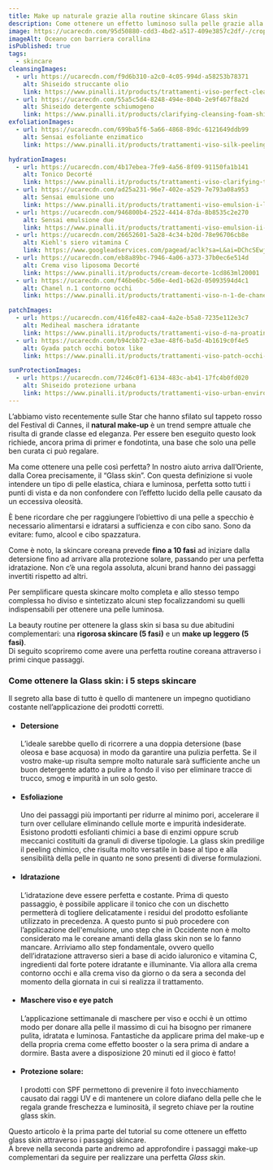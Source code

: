 ```yaml
---
title: Make up naturale grazie alla routine skincare Glass skin
description: Come ottenere un effetto luminoso sulla pelle grazie alla beauty routine coreana. I 5 passaggi skincare fondamentali
image: https://ucarecdn.com/95d50880-cdd3-4bd2-a517-409e3857c2df/-/crop/16:9/center
imageAlt: Oceano con barriera corallina
isPublished: true
tags:
  - skincare
cleansingImages:
  - url: https://ucarecdn.com/f9d6b310-a2c0-4c05-994d-a58253b78371
    alt: Shiseido struccante olio
    link: https://www.pinalli.it/products/trattamenti-viso-perfect-cleasing-oil-shiseido-1sh826de10002
  - url: https://ucarecdn.com/55a5c5d4-8248-494e-804b-2e9f467f8a2d
    alt: Shiseido detergente schiumogeno
    link: https://www.pinalli.it/products/clarifying-cleansing-foam-shiseido-1sh826de10006
exfoliationImages:
  - url: https://ucarecdn.com/699ba5f6-5a66-4868-89dc-6121649ddb99
    alt: Sensai esfoliante enzimatico
    link: https://www.pinalli.it/products/trattamenti-viso-silk-peeling-powder-sensai-1ka0000000033

hydrationImages:
  - url: https://ucarecdn.com/4b17ebea-7fe9-4a56-8f09-91150fa1b141
    alt: Tonico Decorté
    link: https://www.pinalli.it/products/trattamenti-viso-clarifying-toning-lotion-decorte-1cd0000000008
  - url: https://ucarecdn.com/ad25a231-96e7-402e-a529-7e793a08a953
    alt: Sensai emulsione uno
    link: https://www.pinalli.it/products/trattamenti-viso-emulsion-i-light-sensai-1ka830ce40013?variant=41602998468801&gclid=CjwKCAjw46CVBhB1EiwAgy6M4rqgoMLdLM1kFDmAtDXfCbaPJbG9kHqlc44KHDvt3SGjMN1PVoqtBxoCPaQQAvD_BwE
  - url: https://ucarecdn.com/946800b4-2522-4414-87da-8b8535c2e270
    alt: Sensai emulsione due
    link: https://www.pinalli.it/products/trattamenti-viso-emulsion-ii-moist-sensai-1ka830ce40008?variant=41602132443329&gclid=CjwKCAjw46CVBhB1EiwAgy6M4o4pMG2OUDwW0qU1_MFHeCSblMLG7tFOZ4Z_ikesZFgrnXJJ31k4yhoCDU0QAvD_BwE
  - url: https://ucarecdn.com/26652601-5a28-4c34-b20d-78e96706cb8e
    alt: Kiehl's siero vitamina C
    link: https://www.googleadservices.com/pagead/aclk?sa=L&ai=DChcSEwjRrM7nlq34AhWN4ncKHZxIBmsYABAJGgJlZg&ae=2&ohost=www.google.com&cid=CAESauD284yhk41dHHJnBOog_18ziDO0B_eUahTBdIeM84X9OHyAn2SXMS5yYxYiTUBbRxP60rB3KGIMZVk3CtHTHxPKTQC4nyN2v3Ek6kpOVSIkoLvHMbbAxX5taSTOcJa0WzyqhcBtUAgw1_k&sig=AOD64_2HCOkYWYdteUZV9AwjBcocaRBR1g&ctype=5&q=&ved=2ahUKEwj-iMPnlq34AhUtRPEDHQgPClYQ9aACKAB6BAgBEEc&adurl=
  - url: https://ucarecdn.com/eb8a89bc-7946-4a06-a373-37b0ec6e514d
    alt: Crema viso liposoma Decorté
    link: https://www.pinalli.it/products/cream-decorte-1cd863ml20001
  - url: https://ucarecdn.com/f46be6bc-5d6e-4ed1-b62d-05093594d4c1
    alt: Chanel n.1 contorno occhi
    link: https://www.pinalli.it/products/trattamenti-viso-n-1-de-chanel-crema-occhi-rivitalizzante-chanel-1ch0000000151?variant=41606043926721&gclid=CjwKCAjw46CVBhB1EiwAgy6M4jAegd1aCPRAMPM_TYRjlDSRquZaguQFB3P0M7we_drqkBMOIo1vYhoCw78QAvD_BwE

patchImages:
  - url: https://ucarecdn.com/416fe482-caa4-4a2e-b5a8-7235e112e3c7
    alt: Mediheal maschera idratante
    link: https://www.pinalli.it/products/trattamenti-viso-d-na-proatin-aquaring-mask-mediheal-1md0000000002
  - url: https://ucarecdn.com/b94cbb72-e3ae-48f6-ba5d-4b1619c0f4e5
    alt: Gyada patch occhi botox like
    link: https://www.pinalli.it/products/trattamenti-viso-patch-occhi-rimpolpanti-effetto-lifting-n-3-gyada-1gy431el21003?variant=41606261604545&gclid=CjwKCAjw46CVBhB1EiwAgy6M4ghy4I1f5Njw-8hwQErabHcqln6l6V_xIHn6yjR5Ih_0AbyuEjPsrhoChooQAvD_BwE

sunProtectionImages:
  - url: https://ucarecdn.com/7246c0f1-6134-483c-ab41-17fc4b0fd020
    alt: Shiseido protezione urbana
    link: https://www.pinalli.it/products/trattamenti-viso-urban-environment-age-defense-oil-free-spf30-shiseido-1sh0000000034?variant=41606068568257&gclid=CjwKCAjw46CVBhB1EiwAgy6M4rtD3aifiIdbXMSQ4_eq7lOS2TYrSCHTtOMAsP-mtlAik_KFWOlrZhoC4-MQAvD_BwE
---
```


L’abbiamo visto recentemente sulle <nuxt-link to="/blog/il-meglio-e-il-peggio-dei-trucchi-al-festival-di-cannes">Star che hanno sfilato sul tappeto rosso del Festival di Cannes</nuxt-link>, il <strong>natural make-up</strong> è un trend sempre attuale che risulta di grande classe ed eleganza.
Per essere ben eseguito questo look richiede, ancora prima di primer e fondotinta, una base che solo una pelle ben curata ci può regalare.

Ma come ottenere una pelle così perfetta? In nostro aiuto arriva dall’Oriente, dalla Corea precisamente, il “Glass skin”.
Con questa definizione si vuole intendere un tipo di pelle elastica, chiara e luminosa, perfetta sotto tutti i punti di vista e da non confondere con l’effetto lucido della pelle causato da un eccessiva oleosità.

È bene ricordare che per raggiungere l’obiettivo di una pelle a specchio è necessario alimentarsi e idratarsi a sufficienza e con cibo sano. Sono da evitare: fumo, alcool e cibo spazzatura.

Come è noto, la skincare coreana prevede <strong>fino a 10 fasi</strong> ad iniziare dalla detersione fino ad arrivare alla protezione solare, passando per una perfetta idratazione. Non c’è una regola assoluta, alcuni brand hanno dei passaggi invertiti rispetto ad altri.

Per semplificare questa skincare molto completa e allo stesso tempo complessa ho diviso e sintetizzato alcuni step focalizzandomi su quelli indispensabili per ottenere una pelle luminosa.

La beauty routine per ottenere la glass skin si basa su due abitudini complementari: una <strong>rigorosa skincare (5 fasi)</strong> e un <strong>make up leggero (5 fasi)</strong>.
<br />Di seguito scopriremo come avere una perfetta routine coreana attraverso i primi cinque passaggi.

### Come ottenere la Glass skin: i 5 steps skincare

Il segreto alla base di tutto è quello di mantenere un impegno quotidiano costante nell’applicazione dei prodotti corretti.

- #### Detersione
  L’ideale sarebbe quello di ricorrere a una doppia detersione (base oleosa e base acquosa) in modo da garantire una pulizia perfetta.
  Se il vostro make-up risulta sempre molto naturale sarà sufficiente anche un buon detergente adatto a pulire a fondo il viso per eliminare tracce di trucco, smog e impurità in un solo gesto.

  <article-slider class="mb-16" :images="cleansingImages" :has-border="false"></article-slider>


- #### Esfoliazione
  Uno dei passaggi più importanti per ridurre al minimo pori, accelerare il turn over cellulare eliminando cellule morte e impurità indesiderate. Esistono prodotti esfolianti chimici a base di enzimi oppure scrub meccanici costituiti da granuli di diverse tipologie.
  La glass skin predilige il peeling chimico, che risulta molto versatile in base al tipo e alla sensibilità della pelle in quanto ne sono presenti di diverse formulazioni.

  <article-slider class="mb-16" :images="exfoliationImages" :has-border="false"></article-slider>

- #### Idratazione
  L’idratazione deve essere perfetta e costante. Prima di questo passaggio, è possibile applicare il tonico che con un dischetto permetterà di  togliere delicatamente i residui del prodotto esfoliante utilizzato in precedenza. A questo punto si può procedere con l’applicazione dell'emulsione, uno step  che in Occidente non è molto considerato ma le coreane amanti della glass skin non se lo fanno mancare.
  Arriviamo allo step fondamentale, ovvero quello dell’idratazione attraverso sieri a base di acido ialuronico e vitamina C, ingredienti dal forte potere idratante e illuminante.
  Via allora alla crema contorno occhi e alla crema viso da giorno o da sera a seconda del momento della giornata in cui si realizza il trattamento.

  <article-slider class="mb-16" :images="hydrationImages" :has-border="false"></article-slider>

- #### Maschere viso e eye patch
  L’applicazione settimanale di maschere per viso e occhi è un ottimo modo per donare alla pelle il massimo di cui ha bisogno per rimanere pulita, idratata e luminosa.
  Fantastiche da applicare prima del make-up e della propria crema come effetto booster o la sera prima di andare a dormire. Basta avere a disposizione 20 minuti ed il gioco è fatto!

  <article-slider class="mb-16" :images="patchImages" :has-border="false"></article-slider>

- #### Protezione solare: 
  I prodotti con SPF permettono di prevenire il foto invecchiamento causato dai raggi UV e di mantenere un colore diafano della pelle che le regala grande freschezza e luminosità, il segreto chiave per la routine glass skin.

  <article-slider class="mb-16" :images="sunProtectionImages" :has-border="false"></article-slider>

Questo articolo è la prima parte del tutorial su come ottenere un effetto glass skin attraverso i passaggi skincare.<br />A breve nella seconda parte andremo ad approfondire i passaggi make-up complementari da seguire per realizzare una perfetta <i>Glass skin</i>.
